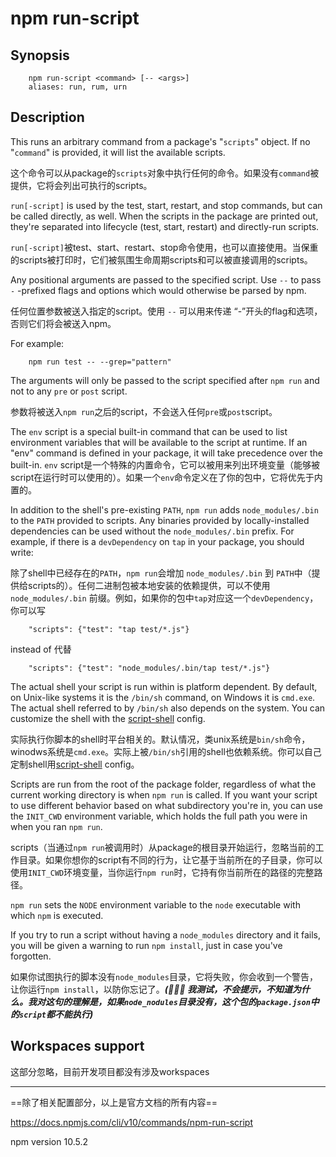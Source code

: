 # npm run-script

## Synopsis

```shell
    npm run-script <command> [-- <args>]
    aliases: run, rum, urn
```

## Description

This runs an arbitrary command from a package's "`scripts`" object. If no "`command`" is provided, it will list the available scripts.

这个命令可以从package的`scripts`对象中执行任何的命令。如果没有`command`被提供，它将会列出可执行的scripts。

`run[-script]` is used by the test, start, restart, and stop commands, but can be called directly, as well. When the scripts in the package are printed out, they're separated into lifecycle (test, start, restart) and directly-run scripts.

`run[-script]`被test、start、restart、stop命令使用，也可以直接使用。当保重的scripts被打印时，它们被氛围生命周期scripts和可以被直接调用的scripts。

Any positional arguments are passed to the specified script. Use `--` to pass `-` -prefixed flags and options which would otherwise be parsed by npm.

任何位置参数被送入指定的script。使用 `--` 可以用来传递 “-”开头的flag和选项，否则它们将会被送入npm。

For example:

```shell
    npm run test -- --grep="pattern"
```

The arguments will only be passed to the script specified after `npm run` and not to any `pre` or `post` script.

参数将被送入`npm run`之后的script，不会送入任何`pre`或`post`script。

The `env` script is a special built-in command that can be used to list environment variables that will be available to the script at runtime. If an "env" command is defined in your package, it will take precedence over the built-in.
`env` script是一个特殊的内置命令，它可以被用来列出环境变量（能够被script在运行时可以使用的）。如果一个`env`命令定义在了你的包中，它将优先于内置的。

In addition to the shell's pre-existing `PATH`, `npm run` adds `node_modules/.bin` to the `PATH` provided to scripts. Any binaries provided by locally-installed dependencies can be used without the `node_modules/.bin` prefix. For example, if there is a `devDependency` on `tap` in your package, you should write:

除了shell中已经存在的`PATH`，`npm run`会增加 `node_modules/.bin` 到 `PATH`中（提供给scripts的）。任何二进制包被本地安装的依赖提供，可以不使用 `node_modules/.bin` 前缀。例如，如果你的包中`tap`对应这一个`devDependency`，你可以写

```shell
    "scripts": {"test": "tap test/*.js"}
```

instead of
代替

```shell
    "scripts": {"test": "node_modules/.bin/tap test/*.js"}
```

The actual shell your script is run within is platform dependent. By default, on Unix-like systems it is the `/bin/sh` command, on Windows it is `cmd.exe`. The actual shell referred to by `/bin/sh` also depends on the system. You can customize the shell with the [script-shell](https://docs.npmjs.com/cli/v10/using-npm/config#script-shell) config.

实际执行你脚本的shell时平台相关的。默认情况，类unix系统是`bin/sh`命令，winodws系统是`cmd.exe`。实际上被`/bin/sh`引用的shell也依赖系统。你可以自己定制shell用[script-shell](https://docs.npmjs.com/cli/v10/using-npm/config#script-shell) config。

Scripts are run from the root of the package folder, regardless of what the current working directory is when `npm run` is called. If you want your script to use different behavior based on what subdirectory you're in, you can use the `INIT_CWD` environment variable, which holds the full path you were in when you ran `npm run`.

scripts（当通过`npm run`被调用时）从package的根目录开始运行，忽略当前的工作目录。如果你想你的script有不同的行为，让它基于当前所在的子目录，你可以使用`INIT_CWD`环境变量，当你运行`npm run`时，它持有你当前所在的路径的完整路径。

`npm run` sets the `NODE` environment variable to the `node` executable with which `npm` is executed.

If you try to run a script without having a `node_modules` directory and it fails, you will be given a warning to run `npm install`, just in case you've forgotten.

如果你试图执行的脚本没有`node_modules`目录，它将失败，你会收到一个警告，让你运行`npm install`，以防你忘记了。***(:pill::pill::pill: 我测试，不会提示，不知道为什么。我对这句的理解是，如果`node_nodules`目录没有，这个包的`package.json`中的`script`都不能执行)***

## Workspaces support

这部分忽略，目前开发项目都没有涉及workspaces

---

==除了相关配置部分，以上是官方文档的所有内容==

<https://docs.npmjs.com/cli/v10/commands/npm-run-script>

npm version 10.5.2
